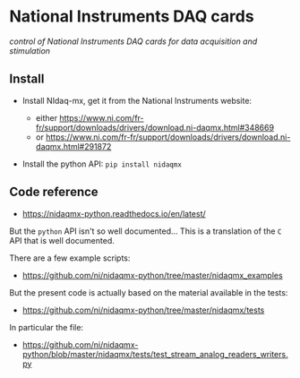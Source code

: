 # National Instruments DAQ cards

*control of National Instruments DAQ cards for data acquisition and stimulation*

## Install


- Install NIdaq-mx, get it from the National Instruments website:
  - either https://www.ni.com/fr-fr/support/downloads/drivers/download.ni-daqmx.html#348669
  - or https://www.ni.com/fr-fr/support/downloads/drivers/download.ni-daqmx.html#291872

- Install the python API:
  `pip install nidaqmx`


## Code reference

- https://nidaqmx-python.readthedocs.io/en/latest/

But the `python` API isn't so well documented... This is a translation of the `C` API that is well documented.

There are a few example scripts:
- https://github.com/ni/nidaqmx-python/tree/master/nidaqmx_examples

But the present code is actually based on the material available in the tests:

- https://github.com/ni/nidaqmx-python/tree/master/nidaqmx/tests

In particular the file:

- https://github.com/ni/nidaqmx-python/blob/master/nidaqmx/tests/test_stream_analog_readers_writers.py